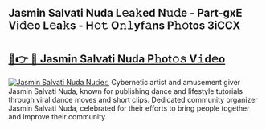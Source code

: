 ## Jasmin Salvati Nuda L𝚎a𝚔ed N𝚞𝚍e - Part-gxE Vi𝚍𝚎o L𝚎a𝚔s - H𝚘𝚝 O𝚗𝚕yf𝚊ns P𝚑𝚘tos 3iCCX

# <h2><a href="http://kf7yrgd.oniu.top/?m=Jasmin+Salvati+Nuda">🔗👉 🔴 Jasmin Salvati Nuda P𝚑ot𝚘𝚜 V𝚒d𝚎o</a></h2>

[![Jasmin Salvati Nuda Nu𝚍e𝚜](https://i.imgur.com/0qMVB7G.gif)](http://kf7yrgd.oniu.top/?m=Jasmin+Salvati+Nuda)
Cybernetic artist and amusement giver Jasmin Salvati Nuda, known for publishing dance and lifestyle tutorials through viral dance moves and short clips. Dedicated community organizer Jasmin Salvati Nuda, celebrated for their efforts to bring people together and improve their community.  
